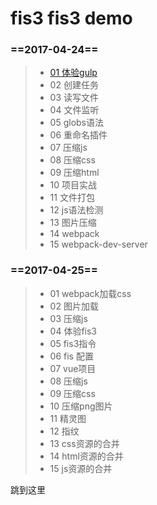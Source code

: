 # fis3 fis3 demo
### ==2017-04-24==
> * [01 体验gulp](#g01)
> * 02 创建任务
> * 03 读写文件
> * 04 文件监听
> * 05 globs语法
> * 06 重命名插件
> * 07 压缩js
> * 08 压缩css
> * 09 压缩html
> * 10 项目实战
> * 11 文件打包
> * 12 js语法检测
> * 13 图片压缩
> * 14 webpack
> * 15 webpack-dev-server
### ==2017-04-25==

> * 01 webpack加载css
> * 02 图片加载
> * 03 压缩js
> * 04 体验fis3
> * 05 fis3指令
> * 06 fis 配置
> * 07 vue项目
> * 08 压缩js
> * 09 压缩css
> * 10 压缩png图片
> * 11 精灵图
> * 12 指纹
> * 13 css资源的合并
> * 14 html资源的合并
> * 15 js资源的合并

<a id="g01">跳到这里</a>
